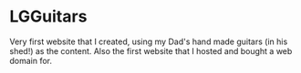 # LGGuitars

Very first website that I created, using my Dad's hand made guitars (in his shed!) as the content.
Also the first website that I hosted and bought a web domain for.
